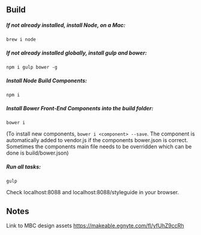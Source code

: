 ## Build
##### If not already installed, install Node, on a Mac:

`brew i node`

##### If not already installed globally, install gulp and bower:

`npm i gulp bower -g`

##### Install Node Build Components:

`npm i`

##### Install Bower Front-End Components into the build folder:

`bower i`

(To install new components, `bower i <component> --save`. The component is automatically added to vendor.js if the components bower.json is correct. Sometimes the components main file needs to be overridden which can be done is build/bower.json)

##### Run all tasks:

`gulp`

Check localhost:8088 and localhost:8088/styleguide in your browser.


## Notes
Link to MBC design assets
https://makeable.egnyte.com/fl/yfUhZ9ccRh